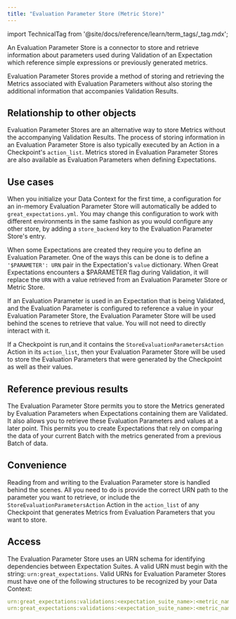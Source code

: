 ```yaml
---
title: "Evaluation Parameter Store (Metric Store)"
---
```


import TechnicalTag from '@site/docs/reference/learn/term_tags/_tag.mdx';

An Evaluation Parameter Store is a connector to store and retrieve information about parameters used during Validation of an Expectation which reference simple expressions or previously generated metrics.

Evaluation Parameter Stores provide a method of storing and retrieving the Metrics associated with Evaluation Parameters without also storing the additional information that accompanies Validation Results.

## Relationship to other objects

Evaluation Parameter Stores are an alternative way to store Metrics without the accompanying Validation Results.  The process of storing information in an Evaluation Parameter Store is also typically executed by an Action in a Checkpoint's `action_list`.  Metrics stored in Evaluation Parameter Stores are also available as Evaluation Parameters when defining Expectations.

## Use cases

When you initialize your Data Context for the first time, a configuration for an in-memory Evaluation Parameter Store will automatically be added to `great_expectations.yml`. You may change this configuration to work with different environments in the same fashion as you would configure any other store, by adding a `store_backend` key to the Evaluation Parameter Store's entry.

When some Expectations are created they require you to define an Evaluation Parameter.  One of the ways this can be done is to define a `'$PARAMETER': URN` pair in the Expectation's `value` dictionary.  When Great Expectations encounters a $PARAMETER flag during Validation, it will replace the `URN` with a value retrieved from an Evaluation Parameter Store or Metric Store.

If an Evaluation Parameter is used in an Expectation that is being Validated, and the Evaluation Parameter is configured to reference a value in your Evaluation Parameter Store, the Evaluation Parameter Store will be used behind the scenes to retrieve that value.  You will not need to directly interact with it.

If a Checkpoint is run,and it contains the `StoreEvaluationParametersAction` Action in its `action_list`, then your Evaluation Parameter Store will be used to store the Evaluation Parameters that were generated by the Checkpoint as well as their values.

## Reference previous results

The Evaluation Parameter Store permits you to store the Metrics generated by Evaluation Parameters when Expectations containing them are Validated.  It also allows you to retrieve these Evaluation Parameters and values at a later point.  This permits you to create Expectations that rely on comparing the data of your current Batch with the metrics generated from a previous Batch of data.

## Convenience

Reading from and writing to the Evaluation Parameter store is handled behind the scenes.  All you need to do is provide the correct URN path to the parameter you want to retrieve, or include the `StoreEvaluationParametersAction` Action in the `action_list` of any Checkpoint that generates Metrics from Evaluation Parameters that you want to store.

## Access

The Evaluation Parameter Store uses an URN schema for identifying dependencies between Expectation Suites.  A valid URN must begin with the string: `urn:great_expectations`.  Valid URNs for Evaluation Parameter Stores must have one of the following structures to be recognized by your Data Context:

```yaml title: "Replace names in <> with the desired name."
urn:great_expectations:validations:<expectation_suite_name>:<metric_name>
urn:great_expectations:validations:<expectation_suite_name>:<metric_name>:<metric_kwargs_id>
```
